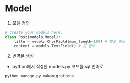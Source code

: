 # Model

1. 모델 정의
```python
# Create your models here.
class Post(models.Model):
    title = models.CharField(max_length=100) # 짧은 정보
    content = models.TextField() # 긴 정보
```

2. 번역본 생성
- python에서 작성한 models.py 코드를 sql 언어로
```bash
python manage.py makemigrations
```